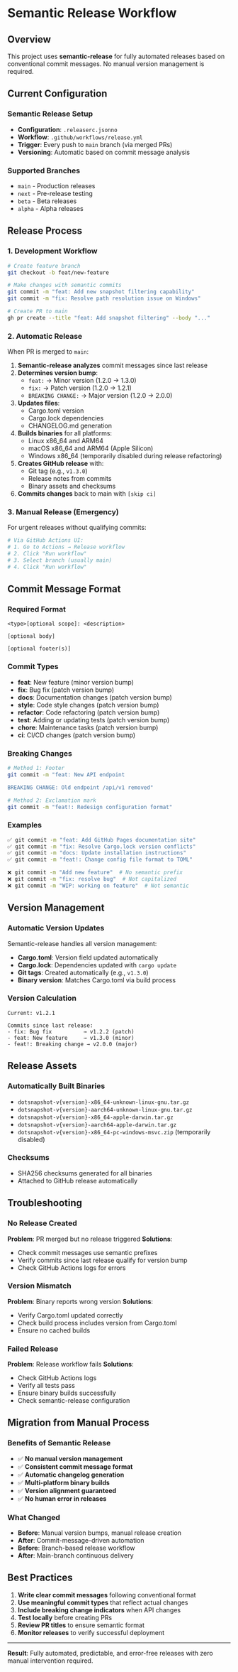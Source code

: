 # Semantic Release Workflow

## Overview

This project uses **semantic-release** for fully automated releases based on conventional commit messages. No manual version management is required.

## Current Configuration

### Semantic Release Setup
- **Configuration**: `.releaserc.jsonno`
- **Workflow**: `.github/workflows/release.yml`
- **Trigger**: Every push to `main` branch (via merged PRs)
- **Versioning**: Automatic based on commit message analysis

### Supported Branches
- `main` - Production releases
- `next` - Pre-release testing
- `beta` - Beta releases  
- `alpha` - Alpha releases

## Release Process

### 1. Development Workflow
```bash
# Create feature branch
git checkout -b feat/new-feature

# Make changes with semantic commits
git commit -m "feat: Add new snapshot filtering capability"
git commit -m "fix: Resolve path resolution issue on Windows"

# Create PR to main
gh pr create --title "feat: Add snapshot filtering" --body "..."
```

### 2. Automatic Release
When PR is merged to `main`:
1. **Semantic-release analyzes** commit messages since last release
2. **Determines version bump**:
   - `feat:` → Minor version (1.2.0 → 1.3.0)
   - `fix:` → Patch version (1.2.0 → 1.2.1)
   - `BREAKING CHANGE:` → Major version (1.2.0 → 2.0.0)
3. **Updates files**:
   - Cargo.toml version
   - Cargo.lock dependencies
   - CHANGELOG.md generation
4. **Builds binaries** for all platforms:
   - Linux x86_64 and ARM64
   - macOS x86_64 and ARM64 (Apple Silicon)
   - Windows x86_64 (temporarily disabled during release refactoring)
5. **Creates GitHub release** with:
   - Git tag (e.g., `v1.3.0`)
   - Release notes from commits
   - Binary assets and checksums
6. **Commits changes** back to main with `[skip ci]`

### 3. Manual Release (Emergency)
For urgent releases without qualifying commits:
```bash
# Via GitHub Actions UI:
# 1. Go to Actions → Release workflow
# 2. Click "Run workflow" 
# 3. Select branch (usually main)
# 4. Click "Run workflow"
```

## Commit Message Format

### Required Format
```
<type>[optional scope]: <description>

[optional body]

[optional footer(s)]
```

### Commit Types
- **feat**: New feature (minor version bump)
- **fix**: Bug fix (patch version bump)
- **docs**: Documentation changes (patch version bump)
- **style**: Code style changes (patch version bump)
- **refactor**: Code refactoring (patch version bump)
- **test**: Adding or updating tests (patch version bump)
- **chore**: Maintenance tasks (patch version bump)
- **ci**: CI/CD changes (patch version bump)

### Breaking Changes
```bash
# Method 1: Footer
git commit -m "feat: New API endpoint

BREAKING CHANGE: Old endpoint /api/v1 removed"

# Method 2: Exclamation mark
git commit -m "feat!: Redesign configuration format"
```

### Examples
```bash
✅ git commit -m "feat: Add GitHub Pages documentation site"
✅ git commit -m "fix: Resolve Cargo.lock version conflicts"
✅ git commit -m "docs: Update installation instructions"
✅ git commit -m "feat!: Change config file format to TOML"

❌ git commit -m "Add new feature"  # No semantic prefix
❌ git commit -m "fix: resolve bug"  # Not capitalized
❌ git commit -m "WIP: working on feature"  # Not semantic
```

## Version Management

### Automatic Version Updates
Semantic-release handles all version management:
- **Cargo.toml**: Version field updated automatically
- **Cargo.lock**: Dependencies updated with `cargo update`
- **Git tags**: Created automatically (e.g., `v1.3.0`)
- **Binary version**: Matches Cargo.toml via build process

### Version Calculation
```
Current: v1.2.1

Commits since last release:
- fix: Bug fix          → v1.2.2 (patch)
- feat: New feature     → v1.3.0 (minor) 
- feat!: Breaking change → v2.0.0 (major)
```

## Release Assets

### Automatically Built Binaries
- `dotsnapshot-v{version}-x86_64-unknown-linux-gnu.tar.gz`
- `dotsnapshot-v{version}-aarch64-unknown-linux-gnu.tar.gz`
- `dotsnapshot-v{version}-x86_64-apple-darwin.tar.gz`
- `dotsnapshot-v{version}-aarch64-apple-darwin.tar.gz`
- `dotsnapshot-v{version}-x86_64-pc-windows-msvc.zip` (temporarily disabled)

### Checksums
- SHA256 checksums generated for all binaries
- Attached to GitHub release automatically

## Troubleshooting

### No Release Created
**Problem**: PR merged but no release triggered
**Solutions**:
- Check commit messages use semantic prefixes
- Verify commits since last release qualify for version bump
- Check GitHub Actions logs for errors

### Version Mismatch
**Problem**: Binary reports wrong version
**Solutions**:
- Verify Cargo.toml updated correctly
- Check build process includes version from Cargo.toml
- Ensure no cached builds

### Failed Release
**Problem**: Release workflow fails
**Solutions**:
- Check GitHub Actions logs
- Verify all tests pass
- Ensure binary builds successfully
- Check semantic-release configuration

## Migration from Manual Process

### Benefits of Semantic Release
- ✅ **No manual version management**
- ✅ **Consistent commit message format**
- ✅ **Automatic changelog generation**
- ✅ **Multi-platform binary builds**
- ✅ **Version alignment guaranteed**
- ✅ **No human error in releases**

### What Changed
- **Before**: Manual version bumps, manual release creation
- **After**: Commit-message-driven automation
- **Before**: Branch-based release workflow
- **After**: Main-branch continuous delivery

## Best Practices

1. **Write clear commit messages** following conventional format
2. **Use meaningful commit types** that reflect actual changes
3. **Include breaking change indicators** when API changes
4. **Test locally** before creating PRs
5. **Review PR titles** to ensure semantic format
6. **Monitor releases** to verify successful deployment

---

**Result**: Fully automated, predictable, and error-free releases with zero manual intervention required.